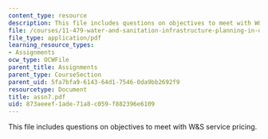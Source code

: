 ```yaml
---
content_type: resource
description: This file includes questions on objectives to meet with W&S service pricing.
file: /courses/11-479-water-and-sanitation-infrastructure-planning-in-developing-countries-spring-2005/873aeeef1ade71a8c059f882396e6109_assn7.pdf
file_type: application/pdf
learning_resource_types:
- Assignments
ocw_type: OCWFile
parent_title: Assignments
parent_type: CourseSection
parent_uid: 5fa7bfa9-6143-64d1-7546-0da9bb2692f9
resourcetype: Document
title: assn7.pdf
uid: 873aeeef-1ade-71a8-c059-f882396e6109
---
```

This file includes questions on objectives to meet with W&S service pricing.

